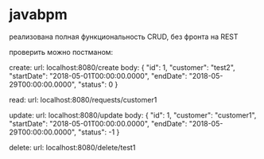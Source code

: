 # javabpm
реализована полная функциональность CRUD, без фронта на REST

проверить можно постманом:

create:
url: localhost:8080/create
body: {
    "id": 1,
    "customer": "test2",
    "startDate": "2018-05-01T00:00:00.0000",
    "endDate": "2018-05-29T00:00:00.0000",
    "status": 0
}

read:
url: localhost:8080/requests/customer1

update:
url: localhost:8080/update
body: {
    "id": 1,
    "customer": "customer1",
    "startDate": "2018-05-01T00:00:00.0000",
    "endDate": "2018-05-29T00:00:00.0000",
    "status": -1
}

delete:
url: localhost:8080/delete/test1
